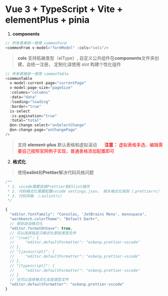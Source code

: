 # Vue 3 + TypeScript + Vite + elementPlus + pinia

1. **components**

```js
// 所有表单统一使用 commonForm
<commonFrom v-model="formModel" :cols="cols"/>
```

> **cols** 支持拓展类型（elType）, 自定义公共组件在**components**文件夹创建，会统一注册， 定制化请使用 slot 构建个性化组件

```js
// 所有表格统一使用 commonTable
<commonTable
  v-model:current-page="currentPage"
  v-model:page-size="pageSize"
  :columns="columns"
  :data="data"
  :loading="loading"
  :border="true"
  is-select
  :is-pagination="true"
  :total="total"
  @on-change-select="onSelectChange"
  @on-change-page="onChangePage"
/>
```

> 支持 **element-plus** 默认表格和虚拟滚动 <span style=" margin-left: 20px;color: red;">**注意：** 虚拟表格多选、编辑需要自己按照官网例子实现，普通表格添加配置即可</span>

2. **格式化**

> 使用**eslint**和**Prettier**解决代码风格问题

```js
/**
 * 1. vscode需要安装Prettier和ESlint插件
 * 2. 代码格式化需要配置vscode settings.json， 相关格式化规则（.prettierrc）
 * 3. 代码风格 （.eslintrc）
 */

{
  "editor.fontFamily": "Consolas, 'JetBrains Mono', monospace",
  "workbench.colorTheme": "Default Dark+",
  // 保存自动格式化
  "editor.formatOnSave": true,
  // 可以选择指定只格式化那些类型文件
  // "[vue]": {
  //     "editor.defaultFormatter": "esbenp.prettier-vscode"
  // },
  // "[javascript]": {
  //     "editor.defaultFormatter": "esbenp.prettier-vscode"
  // },
  // "[typescript]": {
  //     "editor.defaultFormatter": "esbenp.prettier-vscode"
  // }
  // 也可以选择格式化全部类型文件
  "editor.defaultFormatter": "esbenp.prettier-vscode"
}
```
